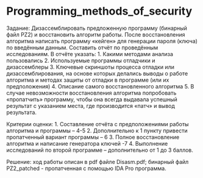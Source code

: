 # Programming_methods_of_security
Задание:
Дизассемблировать предложенную программу (бинарный файл PZ2) и восстановить алгоритм работы. После восстановления алгоритма написать программу «кейген» для генерации пароля (ключа) по введённым данным. Составить отчёт по проведённым исследованиям.
В отчёте указать:
    1. Какими методами анализа пользовались
    2. Используемые программы отладчики и дизассемблеры
    3. Ключевые скриншоты процесса отладки или дизассемблирования, на основе которых делались выводы о работе алгоритма и методах защиты от отладки в программе (или их предположения)
    4. Описание самого восстановленного алгоритма
    5. В случае невозможности восстановления алгоритма попробовать
«пропатчить» программу, чтобы она всегда выдавала успешный результат с указанием места, где производится «патч» и вывод результата.


Критерии оценки:
    1. Составление	отчёта	с	предположениями	работы	алгоритма	и программы – 4-5
    2. Дополнительно к 1 пункту привести пропатченный вариант программы – 6
    3. Полное восстановление алгоритма и написание генератора ключей -7
    4. Выполнение исследований по второй программе – дополнительно от 1 до 3 баллов.

Решение: ход работы описан в pdf файле Disasm.pdf; бинарный файл PZ2_patched - пропатченная с помощью IDA Pro программа.



